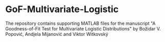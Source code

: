 # GoF-Multivariate-Logistic
The repository contains supporting MATLAB files for the manuscript "A Goodness-of-Fit Test for Multivariate Logistic Distributions" by Božidar V. Popović, Andjela Mijanović and Viktor Witkovský
